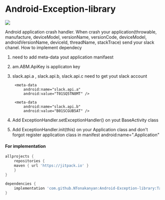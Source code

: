 # Android-Exception-library

[![](https://jitpack.io/v/NTonakanyan/Android-Exception-library.svg)](https://jitpack.io/#NTonakanyan/Android-Exception-library)

Android application crash handler.
When crash your application(throwable, manufacture, deviceModel, versionName, versionCode, deviceModel, androidVersionName, deviceId, threadName, stackTrace) send your slack chanel.
How to implement dependecy
1. need to add meta-data yout application manifaest 
2. am.ABM.ApiKey is applicaton key
3. slack.api.a , slack.api.b, slack.api.c need to get yout slack account 
 	<meta-data
            android:name="am.ABM.ApiKey"
            android:value="aaasbbb" />

        <meta-data
            android:name="slack.api.a"
            android:value="T01SQ5TN8MT" />

        <meta-data
            android:name="slack.api.b"
            android:value="B01SCGUB5AT" />
	
	<meta-data
            android:name="slack.api.c"
            android:value="S4eh4AW3vc3UMyLCqrqtaP0r" />
	    
4. Add ExceptionHandler.setExceptionHandler() on yout BaseActivity class
5. Add ExceptionHandler.init(this) on your Application class and don't forgot register application class in manifest android:name=".Application"

####  For implementation

```gradle
allprojects {
    repositories {
	maven { url 'https://jitpack.io' }
    }
}
	
dependencies {
	implementation 'com.github.NTonakanyan:Android-Exception-library:Tag'
}
```

